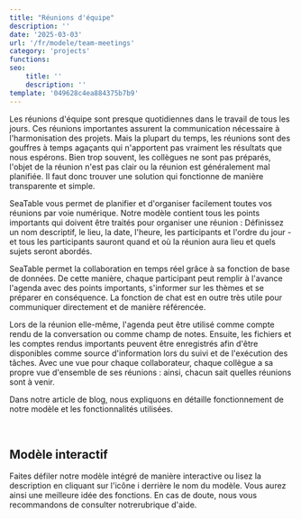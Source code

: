 ```yaml
---
title: "Réunions d'équipe"
description: ''
date: '2025-03-03'
url: '/fr/modele/team-meetings'
category: 'projects'
functions:
seo:
    title: ''
    description: ''
template: '049628c4ea884375b7b9'
---
```


Les réunions d'équipe sont presque quotidiennes dans le travail de tous les jours. Ces réunions importantes assurent la communication nécessaire à l'harmonisation des projets. Mais la plupart du temps, les réunions sont des gouffres à temps agaçants qui n'apportent pas vraiment les résultats que nous espérons. Bien trop souvent, les collègues ne sont pas préparés, l'objet de la réunion n'est pas clair ou la réunion est généralement mal planifiée. Il faut donc trouver une solution qui fonctionne de manière transparente et simple.

SeaTable vous permet de planifier et d'organiser facilement toutes vos réunions par voie numérique. Notre modèle contient tous les points importants qui doivent être traités pour organiser une réunion : Définissez un nom descriptif, le lieu, la date, l'heure, les participants et l'ordre du jour - et tous les participants sauront quand et où la réunion aura lieu et quels sujets seront abordés.

SeaTable permet la collaboration en temps réel grâce à sa fonction de base de données. De cette manière, chaque participant peut remplir à l'avance l'agenda avec des points importants, s'informer sur les thèmes et se préparer en conséquence. La fonction de chat est en outre très utile pour communiquer directement et de manière référencée.

Lors de la réunion elle-même, l'agenda peut être utilisé comme compte rendu de la conversation ou comme champ de notes. Ensuite, les fichiers et les comptes rendus importants peuvent être enregistrés afin d'être disponibles comme source d'information lors du suivi et de l'exécution des tâches. Avec une vue pour chaque collaborateur, chaque collègue a sa propre vue d'ensemble de ses réunions : ainsi, chacun sait quelles réunions sont à venir.

Dans notre article de blog, nous expliquons en détaille fonctionnement de notre modèle et les fonctionnalités utilisées.

​

## Modèle interactif

Faites défiler notre modèle intégré de manière interactive ou lisez la description en cliquant sur l'icône i derrière le nom du modèle. Vous aurez ainsi une meilleure idée des fonctions. En cas de doute, nous vous recommandons de consulter notrerubrique d'aide.
